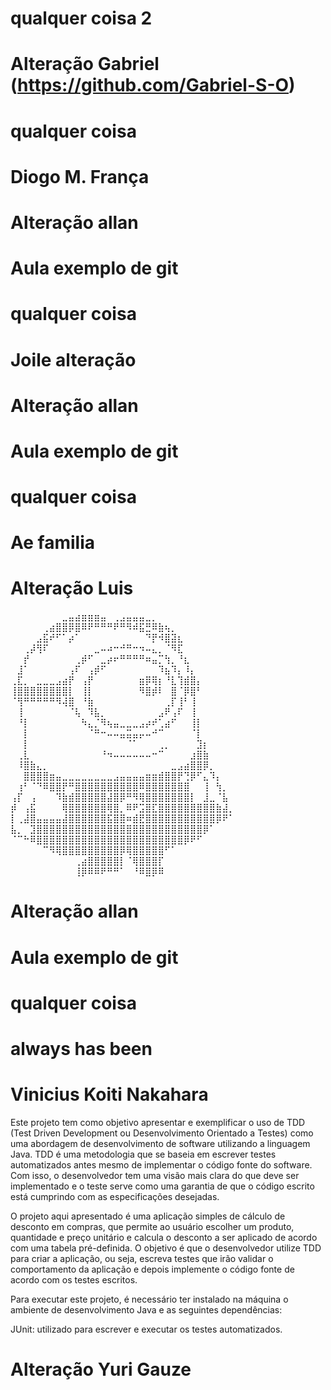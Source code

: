 # qualquer coisa 2

# Alteração Gabriel (https://github.com/Gabriel-S-O)

# qualquer coisa
# Diogo M. França

# Alteração allan 
# Aula exemplo de git
# qualquer coisa

# Joile alteração


# Alteração allan 
# Aula exemplo de git
# qualquer coisa
# Ae familia


# Alteração Luis
 ⠀⠀⠀⠀⠀⠀⠀⠀⣀⣤⣴⣶⣶⣶⣤⠀⢀⣠⣤⣤⣤⣀⡀⠀⠀⠀⠀⠀⠀⠀⠀⠀⠀⠀⠀
⠀⠀⠀⠀⠀⢀⣴⣿⣿⡿⣿⠿⠟⠛⠛⠛⠟⠛⠻⠾⣯⣛⠿⣷⢦⡀⠀⠀⠀⠀⠀⠀⠀⠀⠀
⠀⠀⠀⠀⣠⣯⠞⠋⠁⡴⠁⠀⠀⠀⠀⠀⠀⠀⠀⠀⠀⠙⡟⠺⣿⣽⣆⠀⠀⠀⠀⠀⠀⠀⠀
⠀⠀⢀⡼⢻⠏⠀⠀⠀⠀⠀⠀⠀⣀⠤⠴⠒⠚⠛⠒⠲⠤⣄⡀⠈⠻⣏⠀⠀⠀⠀⠀⠀⠀⠀
⠀⠀⡞⠀⠀⠀⠀⠀⠀⠀⢀⡾⠋⠀⣀⡴⠖⠛⠛⠛⠛⠶⣤⡉⢳⡀⠘⣆⠀⠀⠀⠀⠀⠀⠀
⠀⣸⠁⠀⠀⠀⠀⠀⠀⢠⠏⠀⢠⡾⠋⠀⠀⠀⠀⠀⠀⠀⠀⠹⣦⠹⡄⠸⡄⠀⠀⠀⠀⠀⠀
⢀⣏⡀⠀⣀⣀⣀⣠⣴⡟⠀⢠⡟⠀⠀⠀⠀⠀⠀⠀⣶⡿⢿⡆⠘⣇⢹⣾⣿⡄⠀⠀⠀⠀⠀
⢸⣿⣿⣿⣿⣿⣿⣿⣿⡇⠀⢸⡇⠀⠀⠀⠀⠀⠀⠀⠻⣿⡾⠇⠀⣿⠈⡿⣿⠃⠀⠀⠀⠀⠀
⠈⢻⠛⠛⠛⠛⠛⠻⢼⣿⠀⠘⣷⠀⠀⠀⠀⠀⠀⠀⠀⠀⠀⠀⢀⡏⢸⠃⢸⠀⠀⠀⠀⠀⠀
⠀⢸⠀⠀⠀⠀⠀⠀⠀⠈⢧⠀⠹⣧⡀⠀⠀⠀⠀⠀⠀⠀⠀⣠⠟⢠⠏⠀⢸⠀⠀⠀⠀⠀⠀
⠀⠘⡇⠀⠀⠀⠀⠀⠀⠀⠀⠳⣄⡈⠻⢦⣤⣀⣀⣀⣠⡴⠞⢁⣴⠋⠀⠀⢸⡇⠀⠀⠀⠀⠀
⠀⠀⡇⠀⠀⠀⠀⠀⠀⠀⠀⠀⠈⠛⠒⠤⠤⣤⣭⣤⡤⠤⠚⠉⠀⠀⠀⠀⠈⡇⠀⠀⠀⠀⠀
⠀⠀⡇⠀⠀⠀⠀⠀⠀⠀⠀⠀⠀⠀⠀⠀⠀⠀⠈⠁⠀⠀⠀⢀⡀⠀⠀⠀⠀⣹⡆⠀⠀⠀⠀
⠀⢀⣇⠀⠀⠀⠀⠀⠀⠀⠀⠀⠀⠀⠘⠲⠤⠤⠤⠤⠤⠤⠒⠉⠀⠀⠀⠀⣰⣿⣷⠀⠀⠀⠀
⠀⠸⣿⣷⣄⡀⠀⠀⠀⠀⠀⠀⠀⠀⠀⠀⠀⠀⠀⠀⠀⠀⠀⠀⠀⣀⣠⣴⣿⣿⡿⡀⠀⠀⠀
⠀⠀⣿⣿⣿⣿⣶⣤⣀⣀⣀⣀⣀⣀⣀⣀⣠⣤⣤⣤⣤⣶⣶⣾⣿⣿⡟⢙⡿⠋⣄⠹⡄⠀⠀
⠀⢰⠃⠈⠙⠿⣿⣿⡟⠛⣿⣿⣿⣿⣿⣿⣿⣿⣿⣿⠿⣿⣿⣿⣿⣿⣿⣿⠀⠀⢸⠀⢳⡀⠀
⢠⡏⠀⢠⠀⠀⠀⠹⣷⣾⣿⣿⣿⣿⣿⣼⣿⡿⠛⠻⢿⣿⣿⣿⣿⣿⣿⣿⡇⠀⣸⣀⠈⣧⠀
⡾⠀⢠⣯⠀⠀⠀⠀⢿⣿⣿⣿⣿⣿⣿⢿⣿⡀⠿⠟⣩⣿⣏⣿⣿⣿⣿⣿⣿⣿⣿⣿⣷⣼⡀
⡇⢀⣼⣿⣤⣤⣤⣤⣼⣿⣿⣿⣿⣿⣿⣯⣿⣿⠶⣾⣟⣿⣿⣿⣿⣿⣿⣿⣿⣿⣿⣿⡿⠟⠁
⣧⡀⠀⣹⣿⣿⣿⣿⣿⣿⣿⣿⣿⣿⣿⣿⣿⣿⣿⣿⣿⣿⣿⣿⣿⣿⣿⣿⣿⣿⡿⠁⠀⠀⠀
⠈⠉⠓⠿⣿⣿⣿⣿⣿⣿⣿⣿⣿⣿⣿⣿⣿⣿⣿⣿⣿⣿⣿⣿⣿⣿⣿⡿⠟⠋⠀⠀⠀⠀⠀
⠀⠀⠀⠀⠀⠉⠻⢿⣿⣿⣿⣿⣿⣿⣿⣿⣿⡿⢿⣿⣿⣿⣿⣿⠋⠁⠀⠀⠀⠀⠀⠀⠀⠀⠀
⠀⠀⠀⠀⠀⠀⠀⠀⠀⠀⢀⣴⣿⣿⣿⣿⣿⡇⠈⢿⣿⣿⣿⡏⠀⠀⠀⠀⠀⠀⠀⠀⠀⠀⠀
⠀⠀⠀⠀⠀⠀⠀⠀⠀⠀⢸⡿⠿⠿⠟⠛⠛⠁⠀⠘⠿⣿⡿⠿⠀⠀⠀⠀⠀⠀⠀⠀⠀⠀⠀
# Alteração allan 
# Aula exemplo de git
# qualquer coisa
# always has been


# Vinicius Koiti Nakahara    

Este projeto tem como objetivo apresentar e exemplificar o uso de TDD (Test Driven Development ou Desenvolvimento Orientado a Testes) como uma abordagem de desenvolvimento de software utilizando a linguagem Java. TDD é uma metodologia que se baseia em escrever testes automatizados antes mesmo de implementar o código fonte do software. Com isso, o desenvolvedor tem uma visão mais clara do que deve ser implementado e o teste serve como uma garantia de que o código escrito está cumprindo com as especificações desejadas.

O projeto aqui apresentado é uma aplicação simples de cálculo de desconto em compras, que permite ao usuário escolher um produto, quantidade e preço unitário e calcula o desconto a ser aplicado de acordo com uma tabela pré-definida. O objetivo é que o desenvolvedor utilize TDD para criar a aplicação, ou seja, escreva testes que irão validar o comportamento da aplicação e depois implemente o código fonte de acordo com os testes escritos.

Para executar este projeto, é necessário ter instalado na máquina o ambiente de desenvolvimento Java e as seguintes dependências:



JUnit: utilizado para escrever e executar os testes automatizados.

# Alteração Yuri Gauze

